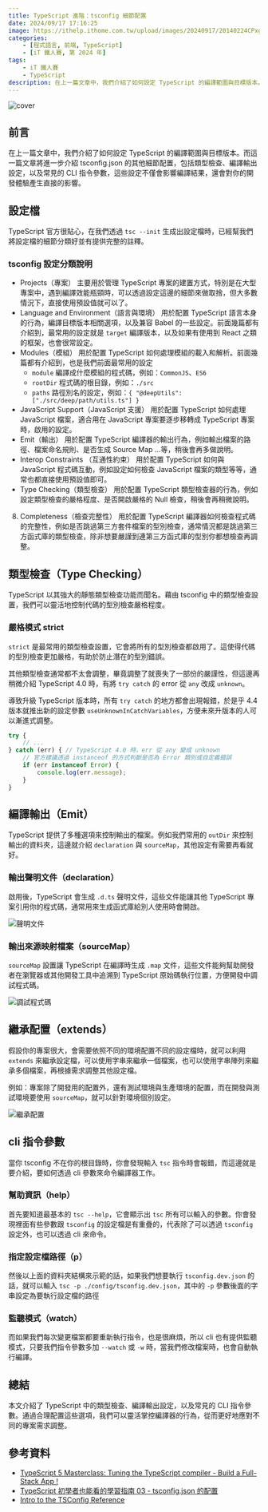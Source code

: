 ```yaml
---
title: TypeScript 進階：tsconfig 細節配置
date: 2024/09/17 17:16:25
image: https://ithelp.ithome.com.tw/upload/images/20240917/20140224CPxg8ZsWp0.png
categories:
    - [程式語言, 前端, TypeScript]
    - [iT 鐵人賽, 第 2024 年]
tags: 
    - iT 鐵人賽
    - TypeScript
description: 在上一篇文章中，我們介紹了如何設定 TypeScript 的編譯範圍與目標版本。而這一篇文章將進一步介紹 tsconfig.json 的其他細節配置，包括類型檢查、編譯輸出設定，以及常見的 CLI 指令參數，這些設定不僅會影響編譯結果，還會對你的開發體驗產生直接的影響。
---
```


![cover](https://ithelp.ithome.com.tw/upload/images/20240917/20140224CPxg8ZsWp0.png)

## 前言

在上一篇文章中，我們介紹了如何設定 TypeScript 的編譯範圍與目標版本。而這一篇文章將進一步介紹 tsconfig.json 的其他細節配置，包括類型檢查、編譯輸出設定，以及常見的 CLI 指令參數，這些設定不僅會影響編譯結果，還會對你的開發體驗產生直接的影響。

## 設定檔

TypeScript 官方很貼心，在我們透過 `tsc --init` 生成出設定檔時，已經幫我們將設定檔的細節分類好並有提供完整的註釋。

### tsconfig 設定分類說明

- Projects（專案）
    主要用於管理 TypeScript 專案的建置方式，特別是在大型專案中，遇到編譯效能瓶頸時，可以透過設定這邊的細節來做取捨，但大多數情況下，直接使用預設值就可以了。
- Language and Environment（語言與環境）
    用於配置 TypeScript 語言本身的行為，編譯目標版本相關選項，以及兼容 Babel 的一些設定。前面幾篇都有介紹到，最常用的設定就是 `target` 編譯版本，以及如果有使用到 React 之類的框架，也會很常設定。
- Modules（模組）
    用於配置 TypeScript 如何處理模組的載入和解析。前面幾篇都有介紹到，也是我們前面最常用的設定
    - `module` 編譯成什麼模組的程式碼，例如：`CommonJS`、`ES6`
    - `rootDir` 程式碼的根目錄，例如：`./src`
    - `paths` 路徑別名的設定，例如：`{ "@deepUtils": ["./src/deep/path/utils.ts"] }`
- JavaScript Support（JavaScript 支援）
    用於配置 TypeScript 如何處理 JavaScript 檔案，適合用在 JavaScript 專案要逐步移轉成 TypeScript 專案時，啟用的設定。
- Emit（輸出）
    用於配置 TypeScript 編譯器的輸出行為，例如輸出檔案的路徑、檔案命名規則、是否生成 Source Map ...等，稍後會再多做說明。
- Interop Constraints （互通性約束）
    用於配置 TypeScript 如何與 JavaScript 程式碼互動，例如設定如何檢查 JavaScript 檔案的類型等等，通常也都直接使用預設值即可。
- Type Checking（類型檢查）
    用於配置 TypeScript 類型檢查器的行為，例如設定類型檢查的嚴格程度、是否開啟嚴格的 Null 檢查，稍後會再稍微說明。
8. Completeness（檢查完整性）
    用於配置 TypeScript 編譯器如何檢查程式碼的完整性，例如是否跳過第三方套件檔案的型別檢查，通常情況都是跳過第三方函式庫的類型檢查，除非想要嚴謹到連第三方函式庫的型別你都想檢查再調整。

## 類型檢查（Type Checking）

TypeScript 以其強大的靜態類型檢查功能而聞名。藉由 tsconfig 中的類型檢查設置，我們可以靈活地控制代碼的型別檢查嚴格程度。

### 嚴格模式 strict

`strict` 是最常用的類型檢查設置，它會將所有的型別檢查都啟用了。這使得代碼的型別檢查更加嚴格，有助於防止潛在的型別錯誤。

其他類型檢查通常都不太會調整，畢竟調整了就喪失了一部份的嚴謹性，但這邊再稍微介紹 TypeScript 4.0 時，有將 `try catch` 的 error 從 `any` 改成 `unknown`。

導致升級 TypeScript 版本時，所有 `try catch` 的地方都會出現報錯，於是乎 4.4 版本就推出新的設定參數 `useUnknownInCatchVariables`，方便未來升版本的人可以漸進式調整。

```ts
try {
    // ...
} catch (err) { // TypeScript 4.0 時，err 從 any 變成 unknown
    // 官方建議透過 instanceof 的方式判斷是否為 Error 類別或自定義錯誤
    if (err instanceof Error) {
        console.log(err.message);
    }
}
```

## 編譯輸出（Emit）

TypeScript 提供了多種選項來控制輸出的檔案。例如我們常用的 `outDir` 來控制輸出的資料夾，這邊就介紹 `declaration` 與 `sourceMap`，其他設定有需要再看就好。

### 輸出聲明文件（declaration）

啟用後，TypeScript 會生成 `.d.ts` 聲明文件，這些文件能讓其他 TypeScript 專案引用你的程式碼，通常用來生成函式庫給別人使用時會開啟。

![聲明文件](https://ithelp.ithome.com.tw/upload/images/20240917/20140224ETsr48lGMF.png)

### 輸出來源映射檔案（sourceMap）

`sourceMap` 設置讓 TypeScript 在編譯時生成 `.map` 文件，這些文件能夠幫助開發者在瀏覽器或其他開發工具中追溯到 TypeScript 原始碼執行位置，方便開發中調試程式碼。

![調試程式碼](https://ithelp.ithome.com.tw/upload/images/20240917/20140224OIDNgwvLA4.png)

## 繼承配置（extends）

假設你的專案很大，會需要依照不同的環境配置不同的設定檔時，就可以利用 `extends` 來繼承設定檔，可以使用字串來繼承一個檔案，也可以使用字串陣列來繼承多個檔案，再根據需求調整其他設定檔。

例如：專案除了開發用的配置外，還有測試環境與生產環境的配置，而在開發與測試環境要使用 `sourceMap`，就可以針對環境個別設定。

![繼承配置](https://ithelp.ithome.com.tw/upload/images/20240917/20140224c6CC7629z5.png)

## cli 指令參數

當你 tsconfig 不在你的根目錄時，你會發現輸入 `tsc` 指令時會報錯，而這邊就是要介紹，要如何透過 cli 參數來命令編譯器工作。

### 幫助資訊（help）

首先要知道最基本的 `tsc --help`，它會顯示出 `tsc` 所有可以輸入的參數。你會發現裡面有些參數跟 `tsconfig` 的設定檔是有重疊的，代表除了可以透過 `tsconfig` 設定外，也可以透過 cli 來命令。

### 指定設定檔路徑（p）

然後以上面的資料夾結構來示範的話，如果我們想要執行 `tsconfig.dev.json` 的話，就可以輸入 `tsc -p ./config/tsconfig.dev.json`，其中的 `-p` 參數後面的字串設定為要執行設定檔的路徑

### 監聽模式（watch）

而如果我們每次變更檔案都要重新執行指令，也是很麻煩，所以 cli 也有提供監聽模式，只要我們指令參數多加 `--watch` 或 `-w` 時，當我們修改檔案時，也會自動執行編譯。

## 總結

本文介紹了 TypeScript 中的類型檢查、編譯輸出設定，以及常見的 CLI 指令參數。通過合理配置這些選項，我們可以靈活掌控編譯器的行為，從而更好地應對不同的專案需求調整。

## 參考資料

- [TypeScript 5 Masterclass: Tuning the TypeScript compiler - Build a Full-Stack App !](https://www.youtube.com/watch?v=sP6hH4Gha7M&list=PLzb46hGUzitC1kGzPcy8tlQNxYbFsuqMO&index=9&t=1237s)
- [TypeScript 初學者也能看的學習指南 03 - tsconfig.json 的配置](https://ithelp.ithome.com.tw/articles/10349895)
- [Intro to the TSConfig Reference](https://www.typescriptlang.org/tsconfig/)
